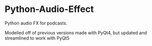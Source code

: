 # Python-Audio-Effect
Python audio FX for podcasts.

Modelled off of previous versions made with PyQt4, but updated and streamlined to work with PyQt5
